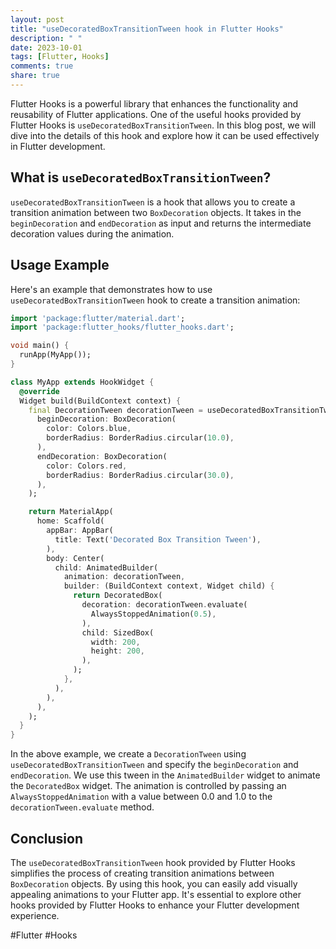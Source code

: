 ```yaml
---
layout: post
title: "useDecoratedBoxTransitionTween hook in Flutter Hooks"
description: " "
date: 2023-10-01
tags: [Flutter, Hooks]
comments: true
share: true
---
```


Flutter Hooks is a powerful library that enhances the functionality and reusability of Flutter applications. One of the useful hooks provided by Flutter Hooks is `useDecoratedBoxTransitionTween`. In this blog post, we will dive into the details of this hook and explore how it can be used effectively in Flutter development.

## What is `useDecoratedBoxTransitionTween`?

`useDecoratedBoxTransitionTween` is a hook that allows you to create a transition animation between two `BoxDecoration` objects. It takes in the `beginDecoration` and `endDecoration` as input and returns the intermediate decoration values during the animation.

## Usage Example

Here's an example that demonstrates how to use `useDecoratedBoxTransitionTween` hook to create a transition animation:

```dart
import 'package:flutter/material.dart';
import 'package:flutter_hooks/flutter_hooks.dart';

void main() {
  runApp(MyApp());
}

class MyApp extends HookWidget {
  @override
  Widget build(BuildContext context) {
    final DecorationTween decorationTween = useDecoratedBoxTransitionTween(
      beginDecoration: BoxDecoration(
        color: Colors.blue,
        borderRadius: BorderRadius.circular(10.0),
      ),
      endDecoration: BoxDecoration(
        color: Colors.red,
        borderRadius: BorderRadius.circular(30.0),
      ),
    );

    return MaterialApp(
      home: Scaffold(
        appBar: AppBar(
          title: Text('Decorated Box Transition Tween'),
        ),
        body: Center(
          child: AnimatedBuilder(
            animation: decorationTween,
            builder: (BuildContext context, Widget child) {
              return DecoratedBox(
                decoration: decorationTween.evaluate(
                  AlwaysStoppedAnimation(0.5),
                ),
                child: SizedBox(
                  width: 200,
                  height: 200,
                ),
              );
            },
          ),
        ),
      ),
    );
  }
}
```

In the above example, we create a `DecorationTween` using `useDecoratedBoxTransitionTween` and specify the `beginDecoration` and `endDecoration`. We use this tween in the `AnimatedBuilder` widget to animate the `DecoratedBox` widget. The animation is controlled by passing an `AlwaysStoppedAnimation` with a value between 0.0 and 1.0 to the `decorationTween.evaluate` method.

## Conclusion

The `useDecoratedBoxTransitionTween` hook provided by Flutter Hooks simplifies the process of creating transition animations between `BoxDecoration` objects. By using this hook, you can easily add visually appealing animations to your Flutter app. It's essential to explore other hooks provided by Flutter Hooks to enhance your Flutter development experience.

#Flutter #Hooks